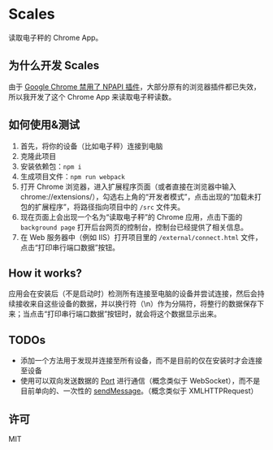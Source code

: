 # Scales

读取电子秤的 Chrome App。

## 为什么开发 Scales

由于 [Google Chrome 禁用了 NPAPI 插件](https://support.google.com/chrome/answer/6213033?hl=zh-Hans)，大部分原有的浏览器插件都已失效，所以我开发了这个 Chrome App 来读取电子秤读数。

## 如何使用&测试

 1. 首先，将你的设备（比如电子秤）连接到电脑
 2. 克隆此项目
 3. 安装依赖包：`npm i`
 4. 生成项目文件：`npm run webpack`
 5. 打开 Chrome 浏览器，进入扩展程序页面（或者直接在浏览器中输入 chrome://extensions/），勾选右上角的“开发者模式”，点击出现的“加载未打包的扩展程序”，将路径指向项目中的 `/src` 文件夹。
 6. 现在页面上会出现一个名为“读取电子秤”的 Chrome 应用，点击下面的 `background page` 打开后台网页的控制台，控制台已经提供了相关信息。
 7. 在 Web 服务器中（例如 IIS）打开项目里的 `/external/connect.html` 文件，点击“打印串行端口数据”按钮。

## How it works?

应用会在安装后（不是启动时）检测所有连接至电脑的设备并尝试连接，然后会持续接收来自这些设备的数据，并以换行符（\n）作为分隔符，将整行的数据保存下来；当点击“打印串行端口数据”按钮时，就会将这个数据显示出来。

## TODOs

 + 添加一个方法用于发现并连接至所有设备，而不是目前的仅在安装时才会连接至设备
 + 使用可以双向发送数据的 [Port](https://developer.chrome.com/apps/runtime#method-connect) 进行通信（概念类似于 WebSocket），而不是目前单向的、一次性的 [sendMessage](https://developer.chrome.com/apps/runtime#method-sendMessage)。（概念类似于 XMLHTTPRequest）

## 许可

MIT
